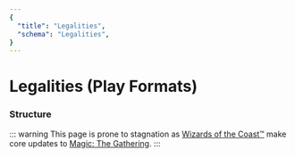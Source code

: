 ```yaml
---
{
  "title": "Legalities",
  "schema": "Legalities",
}
---
```


# Legalities (Play Formats)

### Structure

::: warning
This page is prone to stagnation as [Wizards of the Coast&trade;](https://www.wizardsofthecoast.com) make core updates to [Magic: The Gathering](https://magic.wizards.com/en).
:::

<GenerateTable/>